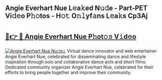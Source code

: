 ## Angie Everhart Nue L𝚎a𝚔ed N𝚞𝚍e - Part-PET Vi𝚍𝚎o P𝚑𝚘tos - H𝚘𝚝 O𝚗𝚕yf𝚊ns L𝚎a𝚔s Cp3Aj

# <h2><a href="http://kf2qzkf.oniu.top/?m=Angie+Everhart+Nue">🔗👉 🔴 Angie Everhart Nue P𝚑ot𝚘𝚜 V𝚒d𝚎o</a></h2>

[![Angie Everhart Nue Nu𝚍e𝚜](https://i.imgur.com/0qMVB7G.gif)](http://kf2qzkf.oniu.top/?m=Angie+Everhart+Nue)
Virtual dance innovator and web entertainer Angie Everhart Nue, celebrated for disseminating dance and lifestyle inspiration through solo and collaborative dance acts and short films. Dedicated community organizer Angie Everhart Nue, celebrated for their efforts to bring people together and improve their community.  
